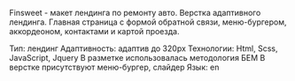 Finsweet - макет лендинга по ремонту авто. Верстка адаптивного лендинга. Главная страница с формой обратной связи, меню-бургером, аккордеоном, контактами и картой проезда.

Тип: лендинг
Адаптивность: адаптив до 320px
Технологии: Html, Scss, JavaScript, Jquery
В разметке использовалась методология БЕМ
В верстке присутствуют меню-бургер, слайдер
Язык: en